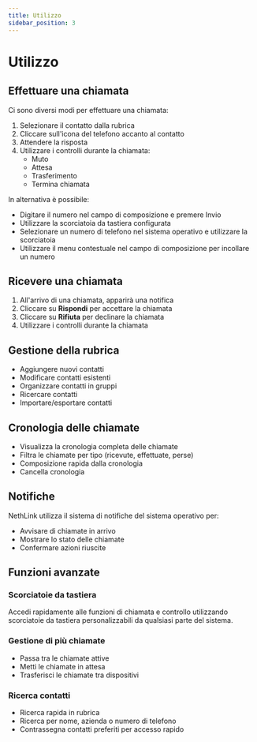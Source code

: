 ```yaml
---
title: Utilizzo
sidebar_position: 3
---
```


# Utilizzo

## Effettuare una chiamata

Ci sono diversi modi per effettuare una chiamata:

1. Selezionare il contatto dalla rubrica
2. Cliccare sull'icona del telefono accanto al contatto
3. Attendere la risposta
4. Utilizzare i controlli durante la chiamata:
   - Muto
   - Attesa
   - Trasferimento
   - Termina chiamata

In alternativa è possibile:

- Digitare il numero nel campo di composizione e premere Invio
- Utilizzare la scorciatoia da tastiera configurata
- Selezionare un numero di telefono nel sistema operativo e utilizzare la scorciatoia
- Utilizzare il menu contestuale nel campo di composizione per incollare un numero

## Ricevere una chiamata

1. All'arrivo di una chiamata, apparirà una notifica
2. Cliccare su **Rispondi** per accettare la chiamata
3. Cliccare su **Rifiuta** per declinare la chiamata
4. Utilizzare i controlli durante la chiamata

## Gestione della rubrica

- Aggiungere nuovi contatti
- Modificare contatti esistenti
- Organizzare contatti in gruppi
- Ricercare contatti
- Importare/esportare contatti

## Cronologia delle chiamate

- Visualizza la cronologia completa delle chiamate
- Filtra le chiamate per tipo (ricevute, effettuate, perse)
- Composizione rapida dalla cronologia
- Cancella cronologia

## Notifiche

NethLink utilizza il sistema di notifiche del sistema operativo per:

- Avvisare di chiamate in arrivo
- Mostrare lo stato delle chiamate
- Confermare azioni riuscite

## Funzioni avanzate

### Scorciatoie da tastiera

Accedi rapidamente alle funzioni di chiamata e controllo utilizzando scorciatoie da tastiera personalizzabili da qualsiasi parte del sistema.

### Gestione di più chiamate

- Passa tra le chiamate attive
- Metti le chiamate in attesa
- Trasferisci le chiamate tra dispositivi

### Ricerca contatti

- Ricerca rapida in rubrica
- Ricerca per nome, azienda o numero di telefono
- Contrassegna contatti preferiti per accesso rapido
